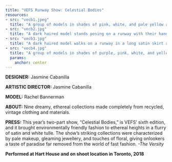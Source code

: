```yaml
---
title: "VEFS Runway Show: Celestial Bodies"
resources:
- src: "vecb1.jpeg"
  title: "A group of models in shades of pink, white, and pale yellow and blue stand in the sun in front of a plain stone background."
- src: "vecb2.jpg"
  title: "A dark haired model stands posing on a runway with their hands on their waist, staring directly into the camera. They are wearing a long satin skirt and matching top with a sheer overlay jacket."
- src: "vecb3.jpg"
  title: "A dark haired model walks on a runway in a long satin skirt and matching top. They are wearing a sheer long sleeved robe on top. Behind them is another model on a returning walk and show signage."
- src: "vecb4.jpg"
  title: "A group of models in shades of purple, pink, white, and yellow stand in front of a white tulle background following a fashion show."
  params:
    anchor: center
---
```


**DESIGNER:** Jasmine Cabanilla

**ARTISTIC DIRECTOR:** Jasmine Cabanilla 

**MODEL:** Rachel Bannerman

**ABOUT:** Nine dreamy, ethereal collections made completely from recycled, vintage clothing and materials.

**PRESS:** This year’s two-part show, “Celestial Bodies,” is VEFS’ sixth edition, and it brought environmentally friendly fashion to ethereal heights in a flurry of satin and white tulle. The show’s striking collections were characterized by pale makeup, gleaming jewellery, and touches of floral, giving onlookers a taste of paradise far removed from the world of fast fashion. *-The Versity*

**Performed at Hart House and on shoot location in Toronto, 2018**
